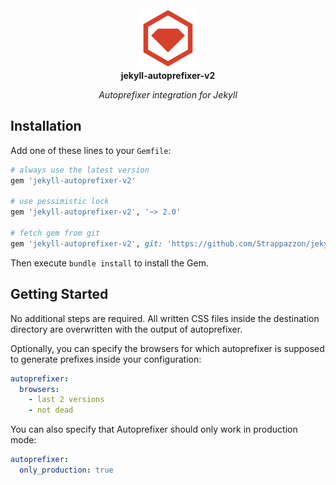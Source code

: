 <!-- markdownlint-disable MD033 MD041 -->
<div align="center">
  <img width="96" src="./assets/rubygems_logo.png" alt="RubyGems Logo">
</div>

<div align="center">
  <strong>jekyll-autoprefixer-v2</strong>
</div>

<p align="center">
  <em>Autoprefixer integration for Jekyll</em>
</p>
<!-- markdownlint-enable MD033 MD041 -->

## Installation

Add one of these lines to your `Gemfile`:

```rb
# always use the latest version
gem 'jekyll-autoprefixer-v2'

# use pessimistic lock
gem 'jekyll-autoprefixer-v2', '~> 2.0'

# fetch gem from git
gem 'jekyll-autoprefixer-v2', git: 'https://github.com/Strappazzon/jekyll-autoprefixer-v2.git', tag: '2.0.0'
```

Then execute `bundle install` to install the Gem.

## Getting Started

No additional steps are required. All written CSS files inside the destination directory are overwritten with the output of autoprefixer.

Optionally, you can specify the browsers for which autoprefixer is supposed to generate prefixes inside your configuration:

```yaml
autoprefixer:
  browsers:
    - last 2 versions
    - not dead
```

You can also specify that Autoprefixer should only work in production mode:

```yaml
autoprefixer:
  only_production: true
```
